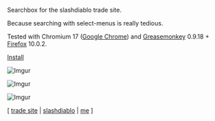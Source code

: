 Searchbox for the slashdiablo trade site.

Because searching with select-menus is really tedious.

Tested with Chromium 17 ([Google Chrome](http://chrome.google.com)) and [Greasemonkey](https://addons.mozilla.org/en-US/firefox/addon/greasemonkey/) 0.9.18 + [Firefox](http://getfirefox.com) 10.0.2.

[Install](https://github.com/slashdiablo-monad/search.user.js/raw/master/search.user.js)

![Imgur](http://i.imgur.com/9VZKM.png)

![Imgur](http://i.imgur.com/mkMFK.png)

![Imgur](http://i.imgur.com/QEQgY.png)

[ [trade site](http://slashdiablo.no-ip.org/)
| [slashdiablo](http://www.reddit.com/r/slashdiablo)
| [me](http://slashdiablo.no-ip.org/profile.php?uid=110)
]
